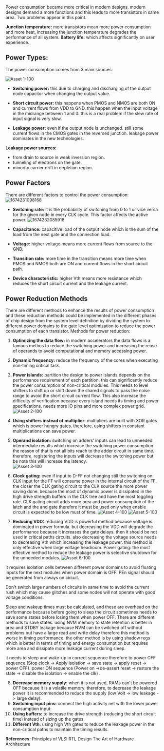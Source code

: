 Power consumption became more critical in modern designs. modern designs demand a more functions and this leads to more transistors in same area. Two problems appear in this point. 

**Junction temperature:** more transistors mean more power consumption and more heat, increasing the junction temperature degrades the performance of all system.
**Battery life:** which affects significantly on user experience.


## Power Types:
The power consumption comes from 3 main sources:

![Asset 1-100](https://user-images.githubusercontent.com/43087648/215611989-20a137ef-839c-4522-bd95-6c96d11663e0.jpg)

- **Switching power:** this due to charging and discharging of the output node capacitor when changing the output value.

- **Short circuit power:** this happens when PMOS and NMOS are both ON and current flows from VDD to GND. this happen when the input voltage in the midrange between 1 and 0. this is a real problem if the slew rate of input signal is very slow. 

- **Leakage power:** even if the output node is unchanged. still some current flows in the CMOS gates in the reversed junction. leakage power dominates in the new technologies. 

**Leakage power sources:**
- from drain to source in weak inversion region.
- tunneling of electrons on the gate.
- minority carrier drift in depletion region.


## Power Factors



There are different factors to control the power consumption:
![1674231098168](https://user-images.githubusercontent.com/43087648/215612354-ccc786d2-1418-49fa-91a6-13d1800d0953.png)

- **Switching rate:** it is the probability of switching from 0 to 1 or vice versa for the given node in every CLK cycle. This factor affects the active power.
![1674232085918](https://user-images.githubusercontent.com/43087648/215612417-2070293e-fedd-4548-bc67-0d4ccdf71473.png)
 
- **Capacitance:** capacitive load of the output node which is the sum of the load from the next gate and the connection load. 
- **Voltage:** higher voltage means more current flows from source to the GND.
- **Transition rate:** more time in the transition means more time when PMOS and NMOS both are ON and current flows in the short circuit path. 
- **Device characteristic:** higher Vth means more resistance which reduces the short circuit current and the leakage current.

## Power Reduction Methods
There are different methods to enhance the results of power consumption and these reduction methods could be implemented in the different phases of chip design from the system level definition by dividing the system to different power domains to the gate level optimization to reduce the power consumption of each transistor. Methods for power reduction: 

1. **Optimizing the data flow:** in modern accelerators the data flows is a famous methos to reduce the switching power and increasing the reuse of operands to avoid computational and memory accessing power.
2. **Dynamic frequency:** reduce the frequency of the cores when executing non-timing critical task.
3. **Power islands:** partition the design to power islands depends on the performance requirement of each partition. this can significantly reduce the power consumption of non-critical modules. This needs to level shifters to shift up or shift down the shared signals to pass the noise range to avoid the short circuit current flow. This also increase the difficulty of verification because every island needs its timing and power specifications. needs more IO pins and more complex power grid.   
![Asset 2-100](https://user-images.githubusercontent.com/43087648/215612483-5e3ef064-96a8-4247-8c65-57a46a09fce7.jpg)


4. **Using shifters instead of multiplier:** multipliers are built with XOR gates which is power hungry gates. therefore, using shifters in constant multiplications can save power.
5. **Operand isolation:** switching on adders' inputs can lead to unneeded intermediate results which increase the switching power consumption. the reason of that is not all bits reach to the adder circuit in same time. therefore, registering the inputs will decrease the switching power but be note this will increase the latency.  
![Asset 3-100](https://user-images.githubusercontent.com/43087648/215612568-37713560-0d45-490c-988c-3038efec3052.jpg)

6. **Clock gating:** even if input to D-FF not changing still the switching on CLK input for the FF will consume power in the internal circuit of the FF. the closer the CLK gating circuit to the CLK source the more power saving done. because the most of dynamic power is dissipated in the high drive strength buffers in the CLK tree and have the most toggling rate. CLK gating circuit adds more area and power consumption of the latch and the and gate therefore it must be used only when enable circuit is expected to be low must of time. 
![Asset 4-100](https://user-images.githubusercontent.com/43087648/215612624-ed656db1-fcb5-45df-9c31-b3b7083cfcbb.jpg)
![Asset 5-100](https://user-images.githubusercontent.com/43087648/215612677-6a3129b6-6784-49d6-b312-c1165f8b55e5.jpg)

7. **Reducing VDD:** reducing VDD is powerful method because voltage is dominated in power formula. but decreasing the VDD will degrade the performance because it increases the gate delays. then it should be not used in critical paths circuits. also decreasing the voltage source needs to decreasing Vth which increasing the leakage power. this method is only effective when large voltage headroom.
Power gating: the most effective method to reduce the leakage power is selective shutdown for the unneeded modules. 
![Asset 6-100](https://user-images.githubusercontent.com/43087648/215612725-b437bf90-1020-4921-893a-57f188c5cd17.jpg)

it requires isolation cells between different power domains to avoid floating inputs for the next modules when power domain is OFF. PEn signal should be generated from always on circuit.

Don't switch large numbers of circuits in same time to avoid the current rush which may cause glitches and some nodes will not operate with good voltage conditions. 

Sleep and wakeup times must be calculated, and these are overhead on the performance because before going to sleep the circuit sometimes needs to save some states before losing them when power OFF. There are different methods to save states. using NVM memory to state retention is better in area and STDBY leakage because NVM can be switched off without problems but have a large read and write delay therefore this method is worse in timing performance. the other method is by using shadow regs which is better in terms of timing and energy consumption but requires more area and dissipate more leakage current during sleep. 

it needs to sleep and wake-up in correct sequence therefore to power OFF sequence (Stop clock -> Apply isolation -> save state -> apply reset -> power OFF). power ON sequence (Power on ->de-assert reset -> restore the state -> disable the isolation -> enable the clk) . 

8. **Decrease memory supply:** when it is not used, RAMs can't be powered OFF because it is a volatile memory. therefore, to decrease the leakage power it is recommended to reduce the supply (low Volt -> low leakage -> large delay).    
9. **Switching input pins:** connect the high activity net with the lower power consumption input:
10. **Using buffers:** to increase the drive strength (reducing the short circuit time) instead of sizing up the gates.
11. **Different Vth:** using high Vth gates to reduce the leakage power in the non-critical paths to maintain the timing results.




**References:** 
 Principles of VLSI RTL Design 
The Art of Hardware Architecture 

